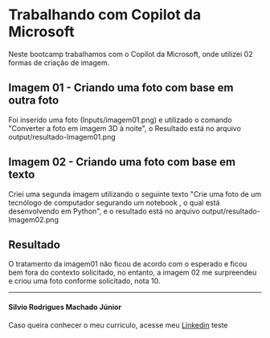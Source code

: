 # Trabalhando com Copilot da Microsoft 

Neste bootcamp trabalhamos com o Copilot da Microsoft, onde utilizei 02 formas de criação de imagem.

## Imagem 01 - Criando uma foto com base em outra foto
Foi inserido uma foto (Inputs/imagem01.png) e utilizado o comando "Converter a foto em imagem 3D à noite", o Resultado está no arquivo output/resultado-Imagem01.png

## Imagem 02 - Criando uma foto com base em texto
Criei uma segunda imagem utilizando o seguinte texto "Crie uma foto de um tecnólogo de computador segurando um notebook , o qual está desenvolvendo em Python", e o resultado está no arquivo output/resultado-Imagem02.png

## Resultado
O tratamento da imagem01 não ficou de acordo com o esperado e ficou bem fora do contexto solicitado, no entanto, a imagem 02 me surpreendeu e criou uma foto conforme solicitado, nota 10.

*****************
#### Silvio Rodrigues Machado Júnior
Caso queira conhecer o meu curriculo, acesse meu [Linkedin](https://www.linkedin.com/in/silviormjunior/)
teste
